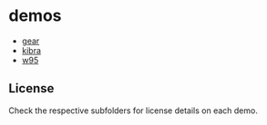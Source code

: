 # demos

- [gear](https://jacorsca.github.io/demos/gear)
- [kibra](https://jacorsca.github.io/demos/kibra)
- [w95](https://jacorsca.github.io/demos/w95)

## License

Check the respective subfolders for license details on each demo.

